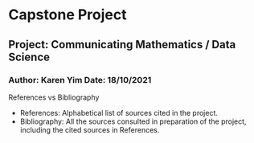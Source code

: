 # Capstone Project

## Project: Communicating Mathematics / Data Science
### Author: Karen Yim	Date: 18/10/2021

References vs Bibliography
- References: Alphabetical list of sources cited in the project.
- Bibliography: All the sources consulted in preparation of the project, including the cited sources in References.

